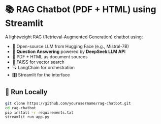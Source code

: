 # 📚 RAG Chatbot (PDF + HTML) using Streamlit

A lightweight RAG (Retrieval-Augmented Generation) chatbot using:
- 🧠 Open-source LLM from Hugging Face (e.g., Mistral-7B)
- 🤖 **Question Answering** powered by **DeepSeek LLM API**
- 📄 PDF + HTML as document sources
- 🧲 FAISS for vector search
- 🔍 LangChain for orchestration
- 🎛️ Streamlit for the interface

## 🚀 Run Locally

```bash
git clone https://github.com/yourusername/rag-chatbot.git
cd rag-chatbot
pip install -r requirements.txt
streamlit run app.py
